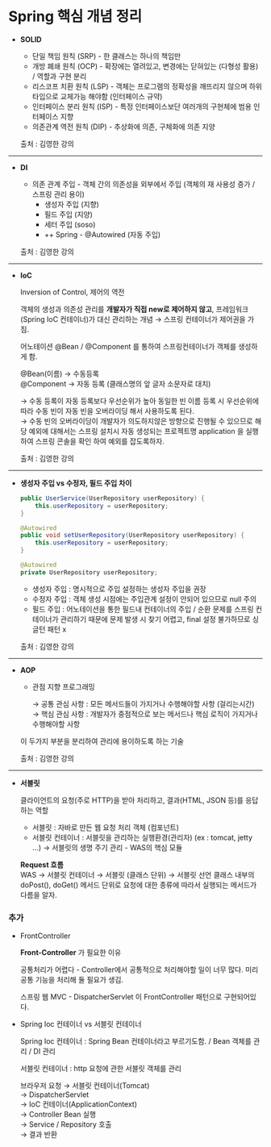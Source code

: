 # Spring 핵심 개념 정리

- **SOLID**
    - 단일 책임 원칙 (SRP) - 한 클래스는 하나의 책임만
    - 개방 폐쇄 원칙 (OCP) - 확장에는 열려있고, 변경에는 닫혀있는 (다형성 활용) / 역할과 구현 분리
    - 리스코프 치환 원칙 (LSP) - 객체는 프로그램의 정확성을 깨뜨리지 않으며 하위타입으로 교체가능 해야함 (인터페이스 규약)
    - 인터페이스 분리 원칙 (ISP) - 특정 인터페이스보단 여러개의 구현체에 범용 인터페이스 지향
    - 의존관계 역전 원칙 (DIP) - 추상화에 의존, 구체화에 의존 지양

  출처 : 김영한 강의

---

- **DI**
    - 의존 관계 주입 - 객체 간의 의존성을 외부에서 주입 (객체의 재 사용성 증가 / 스프링 관리 용이)
        - 생성자 주입 (지향)
        - 필드 주입 (지양)
        - 세터 주입 (soso)
        - ++ Spring - @Autowired (자동 주입)

  출처 : 김영한 강의

---

- **IoC**

  Inversion of Control, 제어의 역전

  객체의 생성과 의존성 관리를 **개발자가 직접 new로 제어하지 않고**, 프레임워크(Spring IoC 컨테이너)가 대신 관리하는 개념 → 스프링 컨테이너가 제어권을 가짐.

  어노테이션 @Bean / @Component 를 통하여 스프링컨테이너가 객체를 생성하게 함.

  @Bean(이름) → 수동등록  
  @Component → 자동 등록 (클래스명의 앞 글자 소문자로 대치)

  → 수동 등록이 자동 등록보다 우선순위가 높아 동일한 빈 이름 등록 시 우선순위에 따라 수동 빈이 자동 빈을 오버라이딩 해서 사용하도록 된다.  
  → 수동 빈의 오버라이딩이 개발자가 의도하지않은 방향으로 진행될 수 있으므로 해당 예외에 대해서는 스프링 설치시 자동 생성되는 프로젝트명 application 을 실행하여 스프링 콘솔을 확인 하여 예외를 잡도록하자.

  출처 : 김영한 강의

---

- **생성자 주입 vs 수정자, 필드 주입 차이**

    ```java
    public UserService(UserRepository userRepository) {
        this.userRepository = userRepository;
    }
    ```

    ```java
    @Autowired
    public void setUserRepository(UserRepository userRepository) {
        this.userRepository = userRepository;
    }
    ```

    ```java
    @Autowired
    private UserRepository userRepository;
    ```

    - 생성자 주입 : 명시적으로 주입 설정하는 생성자 주입을 권장
    - 수정자 주입 : 객체 생성 시점에는 주입관계 설정이 안되어 있으므로 null 주의
    - 필드 주입 : 어노테이션을 통한 필드내 컨테이너의 주입 / 순환 문제를 스프링 컨테이너가 관리하기 때문에 문제 발생 시 찾기 어렵고, final 설정 불가하므로 싱글턴 패턴 x

  출처 : 김영한 강의

---

- **AOP**
    - 관점 지향 프로그래밍

      → 공통 관심 사항 : 모든 메서드들이 가지거나 수행해야할 사항 (걸리는시간)  
      → 핵심 관심 사항 : 개발자가 중점적으로 보는 메서드나 핵심 로직이 가지거나 수행해야할 사항

  이 두가지 부분을 분리하여 관리에 용이하도록 하는 기술

  출처 : 김영한 강의

---

- **서블릿**

  클라이언트의 요청(주로 HTTP)을 받아 처리하고, 결과(HTML, JSON 등)를 응답하는 역할

    - 서블릿 : 자바로 만든 웹 요청 처리 객체 (컴포넌트)
    - 서블릿 컨테이너 : 서블릿을 관리하는 실행환경(관리자) (ex : tomcat, jetty …) → 서블릿의 생명 주기 관리 - WAS의 핵심 모듈

  **Request 흐름**  
  WAS → 서블릿 컨테이너 → 서블릿 (클래스 단위) → 서블릿 선언 클래스 내부의 doPost(), doGet() 메서드 단위로 요청에 대한 종류에 따라서 실행되는 메서드가 다름을 알자.


### 추가

- FrontController

  **Front-Controller** 가 필요한 이유

  공통처리가 어렵다 - Controller에서 공통적으로 처리해야할 일이 너무 많다. 미리 공통 기능을 처리해 둘 필요가 생김.

  스프링 웹 MVC - DispatcherServlet 이 FrontController 패턴으로 구현되어있다.


- Spring Ioc 컨테이너 vs 서블릿 컨테이너

  Spring Ioc 컨테이너 : Spring Bean 컨테이너라고 부르기도함. / Bean 객체를 관리 / DI 관리

  서블릿 컨테이너 : http 요청에 관한 서블릿 객체를 관리

  브라우저 요청 → 서블릿 컨테이너(Tomcat)  
  → DispatcherServlet  
  → IoC 컨테이너(ApplicationContext)  
  → Controller Bean 실행  
  → Service / Repository 호출  
  → 결과 반환
